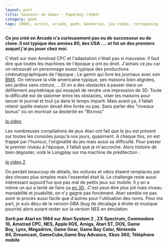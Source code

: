 ```yaml
---
layout: post
title: Souvenir de Gamer - Paperboy (1984)
category: geek
tags: 1980s, action, arcade, geek, Geekeries, jeu video, retrogaming
---
```

**Ce jeu créé en Arcade n'a curieusement pas eu de successeur ou de clone. Il est typique des années 80, des USA .... et fut un des premiers auquel j'ai pu jouer chez moi.**

C'était sur mon Amstrad CPC et l'adaptation n'était pas si mauvaise. Il faut dire que toutes les machines de l'époque y ont eu droit. J'aimais ce jeu car on retrouvait un personnage assez typique des productions cinématographiques de l'époque : Le gamin qui livre les journaux avec son <a href="https://fr.wikipedia.org/wiki/BMX">BMX</a>. On retrouve la ville américaine typique, ses maisons bien alignées, ses jardins sans cloture, ... Et on a des obstacles à passer dans un défilement asymétrique qui essayait de rendre une impression de 3D. Toute la difficulté est de slalomer entre les obstacles, viser les maisons pour lancer le journal et tout ça dans le temps imparti. Mais avant ça, il fallait retenir quelle maison devait être livrée ou pas. Sans parler des "niveaux bonus" où on montrait sa dextérité en "Bicross"

[la video](https://www.youtube.com/watch?v=hy8lN7L8OHo)

Les nombreuses compilations de jeux Atari ont fait que le jeu est présent sur toutes les consoles jusqu'à nos jours, quasiment. A chaque fois, on est frappé par l'humour, l'originalité du jeu mais aussi sa difficulté. Pour passer le premier niveau à l'époque, il fallait que je m'accroche. Alors histoire de bien dégouter, voilà le Longplay sur ma machine de prédilection :

[la video 2](https://www.youtube.com/watch?v=74QTaa0BiL4)

On perdait beaucoup de détails, les voitures et vélos étaient remplacés par des choses plus simples mais l'essentiel était là. Le challenge reste aussi intéressant aujourd'hui que pas mal de petits jeux sur mobile. Il y en a même un qui a tenté de faire ça <a href="https://play.google.com/store/apps/details?id=com.gottaplay.paperboy">en 3D</a>...C'est peut-être plus joli mais niveau maniabilité et jouabilité, on n'y gagne pas forcément. Atari semble ne pas avoir le procès aussi facile que d'autres pour l'utilisation des noms. Pour ma part, je suis déçu de la version GBA (bug de décalage à droite et musique pourrie) alors autant rester sur la version NES en émulation.

**Sorti par Atari en 1984 sur Atari System 2 , ZX Spectrum, Commodore 16, Amstrad CPC, NES, Apple IIGS, Amiga, Atari ST, DOS, Game Boy, Lynx, Megadrive, Game Gear, Game Boy Color, Nintendo 64, Dreamcast, GameCube,Game Boy Advance, Xbox 360, Téléphone mobile**
